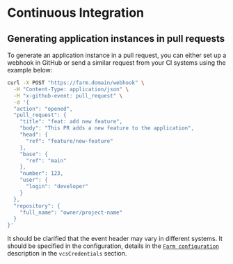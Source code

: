 # Continuous Integration

## Generating application instances in pull requests

To generate an application instance in a pull request, you can either set up a webhook in GitHub or send a similar request from your CI systems using the example below:

```bash
curl -X POST "https://farm.domain/webhook" \
  -H "Content-Type: application/json" \
  -H "x-github-event: pull_request" \
  -d '{
  "action": "opened",
  "pull_request": {
    "title": "feat: add new feature",
    "body": "This PR adds a new feature to the application",
    "head": {
      "ref": "feature/new-feature"
    },
    "base": {
      "ref": "main"
    },
    "number": 123,
    "user": {
      "login": "developer"
    }
  },
  "repository": {
    "full_name": "owner/project-name"
  }
}'
```

It should be clarified that the event header may vary in different systems. It should be specified in the configuration, details in the [`Farm configuration`](./farm-config-json.md) description in the `vcsCredentials` section.
